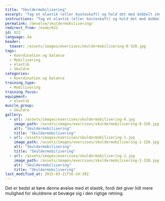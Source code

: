 ```yaml
---
title: "Skuldermobilisering"
excerpt: "Tag et elastik (eller kosteskaft) og hold det med dobbelt skulderbredde. Start foran med hænderne foran og før hænderne opad og bagved indtil de er helt bagved kroppen."
instructions: "Tag et elastik (eller kosteskaft) og hold det med dobbelt skulderbredde. Start foran med hænderne foran og før hænderne opad og bagved indtil de er helt bagved kroppen."
permalink: /oevelse/skuldermobilisering/
redirect_from: /node/622
id: 622
language: da
header:
  teaser: /assets/images/exercises/skuldermobilisering-0-320.jpg
tags:
  - Koordination og balance
  - Mobilisering
  - elastik
  - Skuldre
categories:
  - Koordination og balance
training_type: 
  - Mobilisering
training_focus: 
equipment:
  - elastik
muscle_group:
  - Skuldre
gallery:
  - url: /assets/images/exercises/skuldermobilisering-0.jpg
    image_path: /assets/images/exercises/skuldermobilisering-0-320.jpg
    alt: "Skuldermobilisering"
    title: "Skuldermobilisering"
  - url: /assets/images/exercises/skuldermobilisering-1.jpg
    image_path: /assets/images/exercises/skuldermobilisering-1-320.jpg
    alt: "Skuldermobilisering"
    title: "Skuldermobilisering"
  - url: /assets/images/exercises/skuldermobilisering-2.jpg
    image_path: /assets/images/exercises/skuldermobilisering-2-320.jpg
    alt: "Skuldermobilisering"
    title: "Skuldermobilisering"
last_modified_at: 2015-03-21T16:14:38Z
---
```


Det er bedst at køre denne øvelse med et elastik, fordi det giver lidt mere mulighed for skuldrene at bevæge sig i den rigtige retning.
